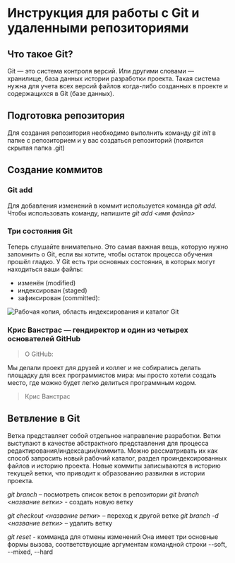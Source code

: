 #  Инструкция для работы с Git и удаленными репозиториями

## Что такое Git?
Git — это система контроля версий. Или другими словами — хранилище, база данных истории разработки проекта. Такая система нужна для учета всех версий файлов когда-либо созданных в проекте и содержащихся в Git (базе данных).

## Подготовка репозитория
Для создания репозитория необходимо выполнить команду *git init* в папке с репозиторием и у вас создаться репозиторий (появится скрытая папка .git)

## Создание коммитов

### Git add
Для добавления изменений в коммит используется команда *git add*. Чтобы использовать команду, напишите *git add <имя файла>*

### Три состояния Git

Теперь слушайте внимательно. Это самая важная вещь, которую нужно запомнить о Git, если вы хотите, чтобы остаток процесса обучения прошёл гладко. У Git есть три основных состояния, в которых могут находиться ваши файлы: 
* изменён (modified) 
* индексирован (staged)
* зафиксирован (committed):

![Рабочая копия, область индексирования и каталог Git](https://git-scm.com/book/en/v2/images/areas.png)



### Крис Ванстрас — гендиректор и один из четырех основателей GitHub

> О GitHub:

Мы делали проект для друзей и коллег и не собирались делать площадку для всех программистов мира: мы просто хотели создать место, где можно будет легко делиться программным кодом.
>
> Крис Ванстрас

## Ветвление в Git

Ветка представляет собой отдельное направление разработки. Ветки выступают в качестве абстрактного представления для процесса редактирования/индексации/коммита. Можно рассматривать их как способ запросить новый рабочий каталог, раздел проиндексированных файлов и историю проекта. Новые коммиты записываются в историю текущей ветки, что приводит к образованию развилки в истории проекта.

*git branch* – посмотреть список веток в репозитории
*git branch <название ветки>* - создать новую ветку

*git checkout <название ветки>* – переход к другой ветке
*git branch -d <название ветки>* – удалить ветку

*git reset* - комманда для отмены изменений
Она имеет три основные формы вызова, соответствующие аргументам командной строки --soft, --mixed, --hard 